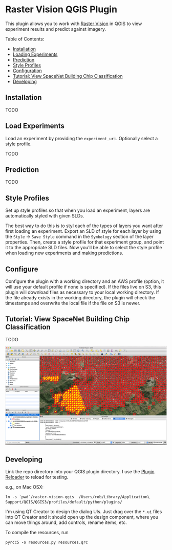 # Raster Vision QGIS Plugin

This plugin allows you to work with [Raster Vision](https://github.com/azavea/raster-vision) in QGIS
to view experiment results  and predict against imagery.

Table of Contents:
- [Installation](#installation)
- [Loading Experiments](#loading-experiments)
- [Prediction](#prediction)
- [Style Profiles](#prediction)
- [Configuration](#prediction)
- [Tutorial: View SpaceNet Building Chip Classification](#tutorial-view-spacenet-building-chip-classification)
- [Developing](#developing)


## Installation

TODO

## Load Experiments

Load an experiment by providing the `experiment_uri`.
Optionally select a style profile.

TODO

## Prediction

TODO

## Style Profiles

Set up style profiles so that when you load an experiment, layers are automatically styled with given SLDs.

The best way to do this is to styl each of the types of layers you want after first loading an experiment. Export an SLD of style for each layer by using the `Style` -> `Save Style` command in the `Symbology` section of the layer properties. Then, create a style profile for that experiment group, and point it to the appropriate SLD files. Now you'll be able to select the style profile when loading new experiments and making predictions.

## Configure

Configure the plugin with a working directory and an AWS profile (option, it will use your default profile if none is specified).  If the files live on S3, this plugin will download files as necessary to your local working directory. If the file already exists in the working directory, the plugin will check the timestamps and overwrite the local file if the file on S3 is newer.

## Tutorial: View SpaceNet Building Chip Classification

TODO

![QGIS results explorer](img/qgis-spacenet-cc.png)

## Developing

Link the repo directory into your QGIS plugin directory. I use the [Plugin Reloader](https://github.com/borysiasty/plugin_reloader) to reload for testing.

e.g., on Mac OSX:
```
ln -s `pwd`/raster-vision-qgis  /Users/rob/Library/Application\ Support/QGIS/QGIS3/profiles/default/python/plugins/
```

I'm using QT Creator to design the dialog UIs. Just drag over the `*.ui` files into QT Creator and it should open up the design component, where you can move things around, add controls, rename items, etc.

To compile the resources, run

```
pyrcc5 -o resources.py resources.qrc
```
